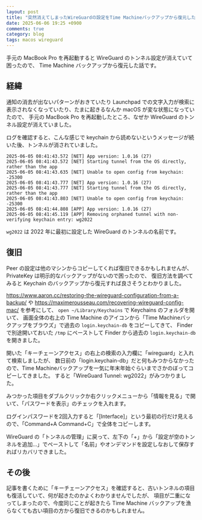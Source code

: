 ```yaml
---
layout: post
title: "突然消えてしまったWireGuardの設定をTime Machineバックアップから復元した"
date: 2025-06-06 19:25 +0900
comments: true
category: blog
tags: macos wireguard
---
```

手元の MacBook Pro を再起動すると WireGuard のトンネル設定が消えていて困ったので、
Time Machine バックアップから復元した話です。

<!--more-->

## 経緯

通知の消去が出ないパターンがおきていたり Launchpad での文字入力が検索に表示されなくなっていたり、たまに起きるなんか macOS が変な状態になっていたので、
手元の MacBook Pro を再起動したところ、なぜか WireGuard のトンネル設定が消えていました。

ログを確認すると、こんな感じで keychain から読めないというメッセージが続いた後、トンネルが消されていました。

    2025-06-05 08:41:43.572 [NET] App version: 1.0.16 (27)
    2025-06-05 08:41:43.572 [NET] Starting tunnel from the OS directly, rather than the app
    2025-06-05 08:41:43.635 [NET] Unable to open config from keychain: -25300
    2025-06-05 08:41:43.777 [NET] App version: 1.0.16 (27)
    2025-06-05 08:41:43.777 [NET] Starting tunnel from the OS directly, rather than the app
    2025-06-05 08:41:43.803 [NET] Unable to open config from keychain: -25300
    2025-06-05 08:41:44.808 [APP] App version: 1.0.16 (27)
    2025-06-05 08:41:45.119 [APP] Removing orphaned tunnel with non-verifying keychain entry: wg2022

`wg2022` は 2022 年に最初に設定した WireGuard のトンネルの名前です。

## 復旧

Peer の設定は他のマシンからコピーしてくれば復旧できるかもしれませんが、
PrivateKey は明示的なバックアップがないので困ったので、
復旧方法を調べてみると Keychain のバックアップから復元すれば良さそうとわかりました。

<https://www.aaron.cc/restoring-the-wireguard-configuration-from-a-backup/>
や
<https://maximerousseau.com/recovering-wireguard-config-mac/>
を参考にして、
`open ~/Library/Keychains`
で Keychains のフォルダを開いて、
画面全体の右上の Time Machine のアイコンから「Time Machineバックアップをブラウズ」で過去の `login.keychain-db` をコピーしてきて、
Finder で別途開いておいた `/tmp` にペーストして Finder から過去の `login.keychain-db` を開きました。

開いた「キーチェーンアクセス」の右上の検索の入力欄に「wireguard」と入れて検索しましたが、
数日前の「login.keychain-db」だと何もみつからなかったので、Time Machineバックアップを一気に年末年始ぐらいまでさかのぼってコピーしてきました。
すると「WireGuard Tunnel: wg2022」がみつかりました。

みつかった項目をダブルクリックか右クリックメニューから「情報を見る」で開いて、「パスワードを表示」のチェックを入れます。

ログインパスワードを2回入力すると「[Interface]」という最初の行だけ見えるので、「Command+A Command+C」で全体をコピーします。

WireGuard の「トンネルの管理」に戻って、左下の「+」から「設定が空のトンネルを追加...」でペーストして「名前」やオンデマンドを設定しなおして保存すればリカバリできました。

## その後

記事を書くために「キーチェーンアクセス」を確認すると、古いトンネルの項目も復活していて、何が起きたのかよくわかりませんでしたが、
項目が二重になってしまったので、今度同じことが起きたら Time Machine バックアップを漁らなくても古い項目の方から復旧できるのかもしれません。
